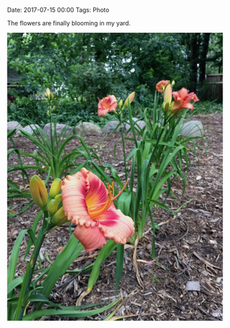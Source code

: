 Date: 2017-07-15  00:00
Tags: Photo

The flowers are finally blooming in my yard.

![Flowers](/_img/2017/flowers.jpg)
